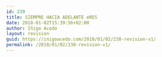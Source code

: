```yaml
---
id: 239
title: SIEMPRE HACIA ADELANTE eRES
date: 2018-01-02T15:39:56+02:00
author: Iñigo Acedo
layout: revision
guid: https://inigoacedo.com/2018/01/02/238-revision-v1/
permalink: /2018/01/02/238-revision-v1/
---
```

